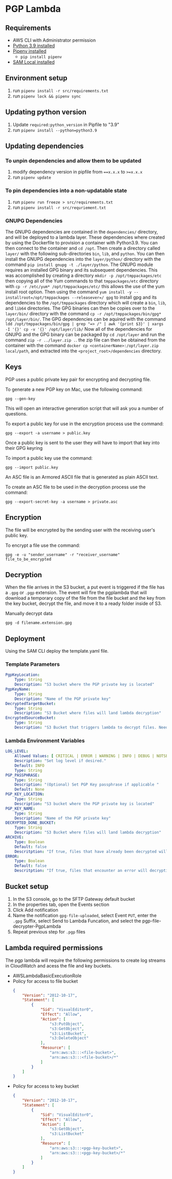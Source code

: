 # PGP Lambda

## Requirements

* AWS CLI with Administrator permission
* [Python 3.9 installed](https://www.python.org/downloads/)
* [Pipenv installed](https://github.com/pypa/pipenv)
    - `pip install pipenv`
* [SAM Local installed](https://github.com/awslabs/aws-sam-local)

## Environment setup

1. run `pipenv install -r src/requirements.txt`
2. run `pipenv lock && pipenv sync`

## Updating python version

1. Update `required:python_version` in Pipfile to "3.9"
2. run `pipenv install --python=python3.9`

## Updating dependencies

### To unpin dependencies and allow them to be updated

1. modify dependency version in pipfile from `==x.x.x` to `>=x.x.x`
2. run `pipenv update`

### To pin dependencies into a non-updatable state

1. run `pipenv run freeze > src/requirements.txt`
2. run `pipenv install -r src/requriement.txt`

### GNUPG Dependencies

The GNUPG dependencies are contained in the `dependencies/` directory, and will be deployed to a lambda layer.
These dependencies where created by using the Dockerfile to provision a container with Python3.9.
You can then connect to the container and `cd /opt`. Then create a directory called `layer/` with the following
sub-directories `bin`, `lib`, and `python`. You can then install the GNUPG dependencies into the `layer/python/`
directory with the command `pip install gnupg -t ./layer/python`. The GNUPG module requires an installed GPG binary and
its subsequent dependencies. This was accomplished by creating a directory `mkdir -p /opt/tmppackages/etc` then copying
all of the Yum commands to that `tmppackages/etc` directory with `cp -r /etc/yum* /opt/tmppackages/etc/` this allows
the use of the yum install root option. Then using the command
`yum install -y --installroot=/opt/tmppackages --releasever=/ gpg` to install gpg and its dependencies
to the `/opt/tmppackages` directory which will create a `bin`, `lib`, and `lib64` directories. The GPG binaries can then
be copies over to the `layer/bin/` directory with the command `cp -r /opt/tmppackages/bin/gpg* /opt/layer/bin/`. The GPG
dependencies can be aquired with the command
`ldd /opt/tmppackages/bin/gpg | grep "=> /" | awk '{print $3}' | xargs -I '{}' cp -v '{}' /opt/layer/lib/`
Now all of the dependencies for GNUPG and the GPG binary can be packaged by `cd /opt/layer` and run the command
`zip -r ../layer.zip .`. the zip file can then be obtained from the container with the command
`docker cp <containerName>:/opt/layer.zip local/path`, and extracted into the `<project_root>/dependencies` directory.

## Keys

PGP uses a public private key pair for encrypting and decrypting file.

To generate a new PGP key on Mac, use the following command:

```shell script
gpg --gen-key
```

This will open an interactive generation script that will ask you a number of questions.

To export a public key for use in the encryption process use the command:

```shell script
gpg --export -a username > public.key
```

Once a public key is sent to the user they will have to import that key into their GPG keyring

To import a public key use the command:

```shell script
gpg --import public.key
```

An ASC file is an Armored ASCII file that is generated as plain ASCII text.

To create an ASC file to be used in the decryption process use the command:

```shell script
gpg --export-secret-key -a username > private.asc
```

## Encryption

The file will be encrypted by the sending user with the receiving user's public key.

To encrypt a file use the command:

```shell script
gpg -e -u "sender_username" -r "receiver_username" file_to_be_encrypted
```

## Decryption

When the file arrives in the S3 bucket, a put event is triggered if the file has a `.gpg` or `.pgp` extension. The
event will fire the pgplambda that will download a temporary copy of the file from the file bucket and the key from the
key bucket, decrypt the file, and move it to a ready folder inside of S3.

Manually decrypt data

```shell script
gpg -d filename.extension.gpg
``` 

## Deployment

Using the SAM CLI deploy the template.yaml file.

### Template Parameters

```yaml
PgpKeyLocation:
    Type: String
    Description: "S3 bucket where the PGP private key is located"
PgpKeyName:
    Type: String
    Description: "Name of the PGP private key"
DecryptedTargetBucket:
    Type: String
    Description: "S3 Bucket where files will land lambda decryption"
EncryptedSourceBucket:
    Type: String
    Description: "S3 Bucket that triggers lambda to decrypt files. Needed for permissions"
```

### Lambda Environment Variables

```yaml
LOG_LEVEL:
    Allowed Values: [ CRITICAL | ERROR | WARNING | INFO | DEBUG | NOTSET ]
    Description: "Set log level if desired."
    Default: INFO
    Type: String
PGP_PASSPHRASE:
    Type: String 
    Description: "(Optional) Set PGP Key passphrase if applicable "
    Default: None
PGP_KEY_LOCATION:
    Type: String
    Description: "S3 bucket where the PGP private key is located"
PGP_KEY_NAME:
    Type: String
    Description: "Name of the PGP private key"
DECRYPTED_DONE_BUCKET:
    Type: String
    Description: "S3 Bucket where files will land lambda decryption"
ARCHIVE:
    Type: Boolean
    Default: false
    Descritption: "If true, files that have already been decrypted will be moved into an archive folder in the source bucket"
ERROR:
    Type: Boolean
    Default: false
    Descritption: "If true, files that encounter an error will decrypting will be moved into an error folder in the source bucket"
```

## Bucket setup

1. In the S3 console, go to the SFTP Gateway default bucket
1. In the properties tab, open the Events section
1. Click Add notification
1. Name the notification `gpg-file-uploaded`, select Event `PUT`, enter the `.gpg` Suffix, select Send to Lambda
   Funcation, and select the pgp-file-decrypter-PgpLambda
1. Repeat previous step for `.pgp` files

## Lambda required permissions

The pgp lambda will require the following permissions to create log streams in CloudWatch and acess the file and key
buckets.

* AWSLambdaBasicExecutionRole
* Policy for access to file bucket
    ```json
    {
        "Version": "2012-10-17",
        "Statement": [
            {
                "Sid": "VisualEditor0",
                "Effect": "Allow",
                "Action": [
                    "s3:PutObject",
                    "s3:GetObject",
                    "s3:ListBucket",
                    "s3:DeleteObject"
                ],
                "Resource": [
                    "arn:aws:s3:::<file-bucket>",
                    "arn:aws:s3:::<file-bucket>/*"
                ]
            }
        ]
    }
    ```
* Policy for access to key bucket
    ```json
    {
        "Version": "2012-10-17",
        "Statement": [
            {
                "Sid": "VisualEditor0",
                "Effect": "Allow",
                "Action": [
                    "s3:GetObject",
                    "s3:ListBucket"
                ],
                "Resource": [
                    "arn:aws:s3:::<pgp-key-bucket>",
                    "arn:aws:s3:::<pgp-key-bucket>/*"
                ]
            }
        ]
    }
    ```
  

  
